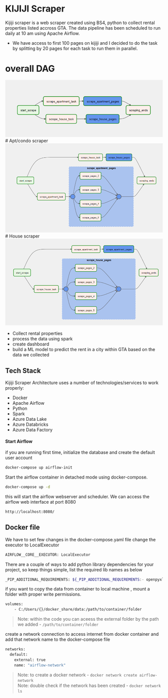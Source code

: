 # KIJIJI Scraper

Kijiji scraper is a web scraper created using BS4, python to collect rental properties listed accross GTA. The data pipeline has been scheduled to run daily at 10 am using Apache Airflow. <br>
- We have access to first 100 pages on kijiji and I decided to do the task by splitting by 20 pages for each task to run them in parallel.
# overall DAG
<img src="screenshot/dag.png" />
# Apt/condo scraper
<img src="screenshot/dag2.png" />
# House scraper
<img src="screenshot/dag3.png" />

- Collect rental properties
- process the data using spark
- create dashboard 
- build a ML model to predict the rent in a city within GTA based on the data we collected

## Tech Stack

Kijiji Scraper Architecture uses a number of technologies/services to work properly:

- Docker
- Apache Airflow
- Python
- Spark
- Azure Data Lake
- Azure Databricks
- Azure Data Factory

#### Start Airflow

if you are running first time, initialize the database and create the default user account
```sh
docker-compose up airflow-init
```

Start the airflow container in detached mode using docker-compose.

```sh
docker-compose up -d
```

this will start the airflow webserver and scheduler. We can access the airflow web interface at port 8080

```sh
http://localhost:8080/
```

## Docker file

We have to set few changes in the docker-compose.yaml file
change the executor to LocalExecutor
```sh
AIRFLOW__CORE__EXECUTOR: LocalExecutor
```
There are a couple of ways to add python library dependencies for your project, so keep things simple, list the required lib names as below
```sh
_PIP_ADDITIONAL_REQUIREMENTS: ${_PIP_ADDITIONAL_REQUIREMENTS:- openpyxl}
```
if you want to copy the data from container to local machine , mount a folder with proper write permissions.
```sh
volumes:
    - C:/Users/{}/docker_share/data:/path/to/container/folder
```
> Note: within the code you can aceess the external folder by the path we added - `/path/to/container/folder`

create a network connection to access internet from docker container and add that network name to the docker-compose file
```sh
networks:
  default:
    external: true
    name: "airflow-network"
```
> Note: to create a docker network - `docker network create airflow-network` <br>
> Note: double check if the network has been created - `docker network ls`

